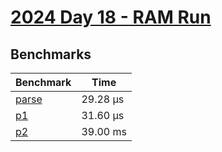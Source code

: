 # [2024 Day 18 - RAM Run](https://adventofcode.com/2024/day/18)

## Benchmarks

<!-- BEGIN benches -->
| Benchmark                 | Time      |
| ------------------------- | --------- |
| [parse](./src/lib.rs#L19) | 29.28 µs |
| [p1](./src/lib.rs#L33)    | 31.60 µs |
| [p2](./src/lib.rs#L40)    | 39.00 ms  |
<!-- END benches -->
<!-- BEGIN other_benches -->

<!-- END other_benches -->
